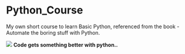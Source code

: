 # Python_Course

My own short course to learn Basic Python, referenced from the book - Automate the boring stuff with Python.

![](http://www.slajobs.com/blog/wp-content/uploads/2018/05/Python-slajobs.jpg)
**Code gets something better with python..**

